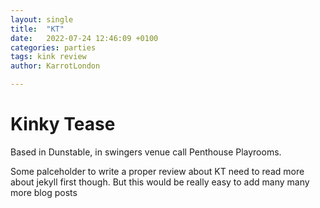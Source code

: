 ```yaml
---
layout: single
title:  "KT"
date:   2022-07-24 12:46:09 +0100
categories: parties
tags: kink review
author: KarrotLondon

---
```


# Kinky Tease

Based in Dunstable, in swingers venue call Penthouse Playrooms. 

Some palceholder to write a proper review about KT need to read more about jekyll first though. But this would be really easy to add many many more blog posts
